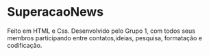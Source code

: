 # SuperacaoNews

Feito em HTML e Css. Desenvolvido pelo Grupo 1, com todos seus membros participando entre contatos,ideias, pesquisa, formatação e codificação.


